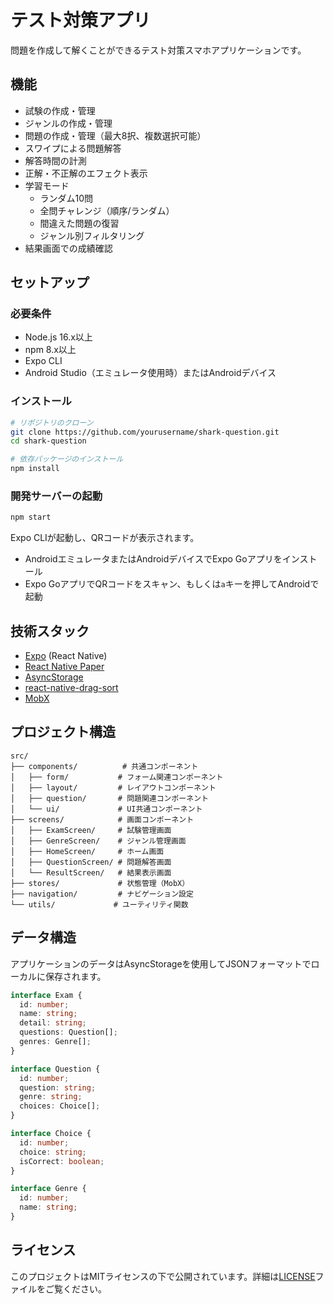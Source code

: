 # テスト対策アプリ

問題を作成して解くことができるテスト対策スマホアプリケーションです。

## 機能

- 試験の作成・管理
- ジャンルの作成・管理
- 問題の作成・管理（最大8択、複数選択可能）
- スワイプによる問題解答
- 解答時間の計測
- 正解・不正解のエフェクト表示
- 学習モード
  - ランダム10問
  - 全問チャレンジ（順序/ランダム）
  - 間違えた問題の復習
  - ジャンル別フィルタリング
- 結果画面での成績確認

## セットアップ

### 必要条件

- Node.js 16.x以上
- npm 8.x以上
- Expo CLI
- Android Studio（エミュレータ使用時）またはAndroidデバイス

### インストール

```bash
# リポジトリのクローン
git clone https://github.com/yourusername/shark-question.git
cd shark-question

# 依存パッケージのインストール
npm install
```

### 開発サーバーの起動

```bash
npm start
```

Expo CLIが起動し、QRコードが表示されます。

- AndroidエミュレータまたはAndroidデバイスでExpo Goアプリをインストール
- Expo GoアプリでQRコードをスキャン、もしくは`a`キーを押してAndroidで起動

## 技術スタック

- [Expo](https://expo.dev/) (React Native)
- [React Native Paper](https://callstack.github.io/react-native-paper/)
- [AsyncStorage](https://react-native-async-storage.github.io/async-storage/)
- [react-native-drag-sort](https://github.com/computerjazz/react-native-drag-sort)
- [MobX](https://mobx.js.org/)

## プロジェクト構造

```
src/
├── components/          # 共通コンポーネント
│   ├── form/           # フォーム関連コンポーネント
│   ├── layout/         # レイアウトコンポーネント
│   ├── question/       # 問題関連コンポーネント
│   └── ui/             # UI共通コンポーネント
├── screens/            # 画面コンポーネント
│   ├── ExamScreen/     # 試験管理画面
│   ├── GenreScreen/    # ジャンル管理画面
│   ├── HomeScreen/     # ホーム画面
│   ├── QuestionScreen/ # 問題解答画面
│   └── ResultScreen/   # 結果表示画面
├── stores/             # 状態管理（MobX）
├── navigation/         # ナビゲーション設定
└── utils/             # ユーティリティ関数

```

## データ構造

アプリケーションのデータはAsyncStorageを使用してJSONフォーマットでローカルに保存されます。

```typescript
interface Exam {
  id: number;
  name: string;
  detail: string;
  questions: Question[];
  genres: Genre[];
}

interface Question {
  id: number;
  question: string;
  genre: string;
  choices: Choice[];
}

interface Choice {
  id: number;
  choice: string;
  isCorrect: boolean;
}

interface Genre {
  id: number;
  name: string;
}
```

## ライセンス

このプロジェクトはMITライセンスの下で公開されています。詳細は[LICENSE](LICENSE)ファイルをご覧ください。
